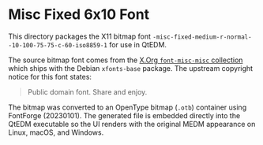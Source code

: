 # Misc Fixed 6x10 Font

This directory packages the X11 bitmap font `-misc-fixed-medium-r-normal--10-100-75-75-c-60-iso8859-1` for use in QtEDM.

The source bitmap font comes from the [X.Org `font-misc-misc` collection](https://xorg.freedesktop.org/releases/individual/font/) which ships with the Debian `xfonts-base` package.  The upstream copyright notice for this font states:

> Public domain font. Share and enjoy.

The bitmap was converted to an OpenType bitmap (`.otb`) container using FontForge (20230101).  The generated file is embedded directly into the QtEDM executable so the UI renders with the original MEDM appearance on Linux, macOS, and Windows.
